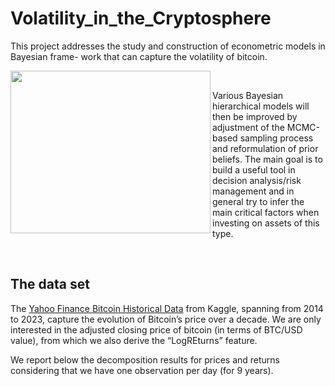 # Volatility_in_the_Cryptosphere

This project addresses the study and construction of econometric models in Bayesian frame-
work that can capture the volatility of bitcoin.

<img align="left" width="320" height="260" src="https://github.com/Engrima18/Volatility_in_the_Cryptosphere/assets/93355495/c71b9253-abd8-446f-9190-f1e41a30559b"> 

</br>

Various Bayesian hierarchical models will then be improved by adjustment of the MCMC-based sampling process and reformulation of prior
beliefs.
The main goal is to build a useful tool in decision analysis/risk management and in general
try to infer the main critical factors when investing on assets of this type.

</br>

## The data set

The [Yahoo Finance Bitcoin Historical Data](https://www.kaggle.com/datasets/arslanr369/bitcoin-price-2014-2023) from Kaggle, spanning from 2014 to 2023, capture the evolution of Bitcoin’s price over a decade. We are only interested in the adjusted closing
price of bitcoin (in terms of BTC/USD value), from which we also derive the “LogREturns”
feature.

We report below the decomposition results for prices and returns considering that we have
one observation per day (for 9 years).